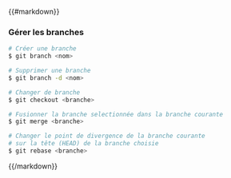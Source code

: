 {{#markdown}}
### Gérer les branches

```bash
# Créer une branche
$ git branch <nom>

# Supprimer une branche
$ git branch -d <nom>
```

```bash
# Changer de branche
$ git checkout <branche>
```

```bash
# Fusionner la branche selectionnée dans la branche courante
$ git merge <branche>
```

```bash
# Changer le point de divergence de la branche courante
# sur la tête (HEAD) de la branche choisie
$ git rebase <branche>
```
{{/markdown}}